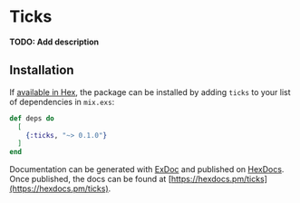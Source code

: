 # Ticks

**TODO: Add description**

## Installation

If [available in Hex](https://hex.pm/docs/publish), the package can be installed
by adding `ticks` to your list of dependencies in `mix.exs`:

```elixir
def deps do
  [
    {:ticks, "~> 0.1.0"}
  ]
end
```

Documentation can be generated with [ExDoc](https://github.com/elixir-lang/ex_doc)
and published on [HexDocs](https://hexdocs.pm). Once published, the docs can
be found at [https://hexdocs.pm/ticks](https://hexdocs.pm/ticks).


